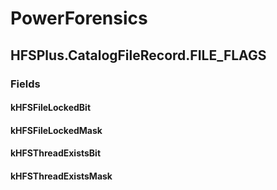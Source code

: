 ﻿# PowerForensics


## HFSPlus.CatalogFileRecord.FILE_FLAGS

### Fields

#### kHFSFileLockedBit

#### kHFSFileLockedMask

#### kHFSThreadExistsBit

#### kHFSThreadExistsMask
